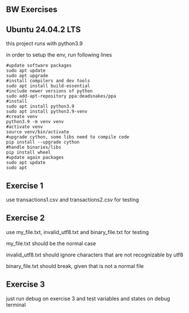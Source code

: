## BW Exercises

## Ubuntu 24.04.2 LTS

this project runs with python3.9

in order to setup the env, run following lines

```shell
#update software packages
sudo apt update
sudo apt upgrade
#install compilers and dev tools
sudo apt install build-essential
#include newer versions of python
sudo add-apt-repository ppa:deadsnakes/ppa
#install 
sudo apt install python3.9
sudo apt install python3.9-venv
#create venv
python3.9 -m venv venv
#activate venv
source venv/bin/activate
#upgrade cython, some libs need to compile code
pip install --upgrade cython
#handle binaries/libs
pip install wheel
#update again packages
sudo apt update
sudo apt 
```


## Exercise 1

use transactions1.csv and transactions2.csv for testing

## Exercise 2

use my_file.txt, invalid_utf8.txt and binary_file.txt for testing

my_file.txt should be the normal case

invalid_utf8.txt should ignore characters that are not recognizable by utf8

binary_file.txt should break, given that is not a normal file

## Exercise 3

just run debug on exercise 3 and test variables and states on debug terminal